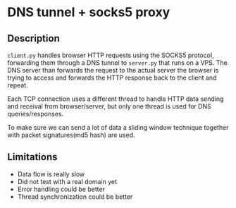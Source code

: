 # DNS tunnel + socks5 proxy

## Description

`client.py` handles browser HTTP requests using the SOCKS5 protocol, forwarding them through a DNS tunnel to `server.py` that runs on a VPS. The DNS server than forwards the request to the actual server the browser is trying to access and forwards the HTTP response back to the client and repeat.

Each TCP connection uses a different thread to handle HTTP data sending and receival from browser/server, but only one thread is used for DNS queries/responses.

To make sure we can send a lot of data a sliding window technique together with packet signatures(md5 hash) are used.

## Limitations

- Data flow is really slow
- Did not test with a real domain yet
- Error handling could be better
- Thread synchronization could be better